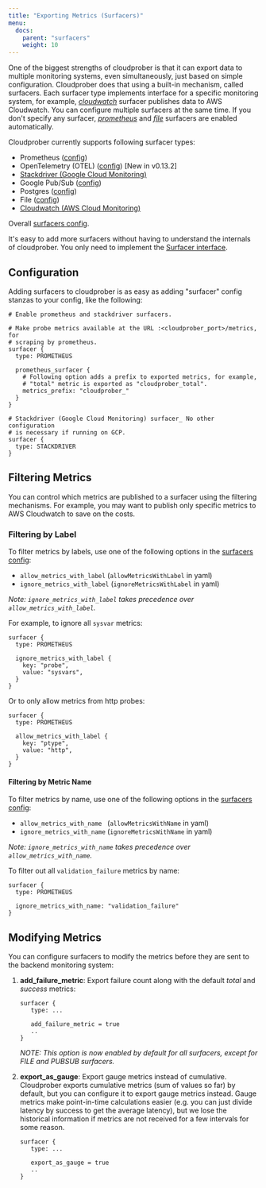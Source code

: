 ```yaml
---
title: "Exporting Metrics (Surfacers)"
menu:
  docs:
    parent: "surfacers"
    weight: 10
---
```


One of the biggest strengths of cloudprober is that it can export data to
multiple monitoring systems, even simultaneously, just based on simple
configuration. Cloudprober does that using a built-in mechanism, called
surfacers. Each surfacer type implements interface for a specific monitoring
system, for example,
[_cloudwatch_](https://cloudprober.org/docs/config/surfacer/#cloudprober_surfacer_cloudwatch_SurfacerConf)
surfacer publishes data to AWS Cloudwatch. You can configure multiple surfacers
at the same time. If you don't specify any surfacer,
[_prometheus_](https://cloudprober.org/docs/config/surfacer/#cloudprober_surfacer_prometheus_SurfacerConf)
and
[_file_](https://cloudprober.org/docs/config/surfacer/#cloudprober_surfacer_file_SurfacerConf)
surfacers are enabled automatically.

Cloudprober currently supports following surfacer types:

- Prometheus
  ([config](https://cloudprober.org/docs/config/surfacer/#cloudprober_surfacer_prometheus_SurfacerConf))
- OpenTelemetry (OTEL)
  ([config](https://cloudprober.org/docs/config/surfacer/#cloudprober_surfacer_otel_SurfacerConf))
  [New in v0.13.2]
- [Stackdriver (Google Cloud Monitoring)](../stackdriver)
- Google Pub/Sub
  ([config](https://cloudprober.org/docs/config/surfacer/#cloudprober_surfacer_pubsub_SurfacerConf))
- Postgres
  ([config](https://cloudprober.org/docs/config/surfacer/#cloudprober_surfacer_postgres_SurfacerConf))
- File
  ([config](https://cloudprober.org/docs/config/surfacer/#cloudprober_surfacer_file_SurfacerConf))
- [Cloudwatch (AWS Cloud Monitoring)](../cloudwatch)

Overall
[surfacers config](https://cloudprober.org/docs/config/surfacer/#cloudprober_surfacer_SurfacerDef).

It's easy to add more surfacers without having to understand the internals of
cloudprober. You only need to implement the
[Surfacer interface](https://github.com/cloudprober/cloudprober/blob/7bc30b62e42f3fe4e8a2fb8cd0e87ea18b73aeb8/surfacers/surfacers.go#L87).

## Configuration

Adding surfacers to cloudprober is as easy as adding "surfacer" config stanzas
to your config, like the following:

```shell
# Enable prometheus and stackdriver surfacers.

# Make probe metrics available at the URL :<cloudprober_port>/metrics, for
# scraping by prometheus.
surfacer {
  type: PROMETHEUS

  prometheus_surfacer {
    # Following option adds a prefix to exported metrics, for example,
    # "total" metric is exported as "cloudprober_total".
    metrics_prefix: "cloudprober_"
  }
}

# Stackdriver (Google Cloud Monitoring) surfacer_ No other configuration
# is necessary if running on GCP.
surfacer {
  type: STACKDRIVER
}
```

## Filtering Metrics

You can control which metrics are published to a surfacer using the filtering
mechanisms. For example, you may want to publish only specific metrics to AWS
Cloudwatch to save on the costs.

### Filtering by Label

To filter metrics by labels, use one of the following options in the
[surfacers config](https://cloudprober.org/docs/config/surfacer/#cloudprober_surfacer_SurfacerDef):

- `allow_metrics_with_label` (`allowMetricsWithLabel` in yaml)
- `ignore_metrics_with_label` (`ignoreMetricsWithLabel` in yaml)

_Note: `ignore_metrics_with_label` takes precedence over
`allow_metrics_with_label`._

For example, to ignore all `sysvar` metrics:

```
surfacer {
  type: PROMETHEUS

  ignore_metrics_with_label {
    key: "probe",
    value: "sysvars",
  }
}
```

Or to only allow metrics from http probes:

```
surfacer {
  type: PROMETHEUS

  allow_metrics_with_label {
    key: "ptype",
    value: "http",
  }
}
```

#### Filtering by Metric Name

To filter metrics by name, use one of the following options in the
[surfacers config](https://cloudprober.org/docs/config/surfacer/#cloudprober_surfacer_SurfacerDef):

- `allow_metrics_with_name ` (`allowMetricsWithName` in yaml)
- `ignore_metrics_with_name` (`ignoreMetricsWithName` in yaml)

_Note: `ignore_metrics_with_name` takes precedence over
`allow_metrics_with_name`._

To filter out all `validation_failure` metrics by name:

```
surfacer {
  type: PROMETHEUS

  ignore_metrics_with_name: "validation_failure"
}
```

## Modifying Metrics

You can configure surfacers to modify the metrics before they are sent to the
backend monitoring system:

1. **add_failure_metric**: Export failure count along with the default _total_
   and _success_ metrics:

   ```
   surfacer {
      type: ...

      add_failure_metric = true
      ..
   }
   ```

   _NOTE: This option is now enabled by default for all surfacers, except for
   FILE and PUBSUB surfacers._

2. **export_as_gauge**: Export gauge metrics instead of cumulative. Cloudprober
   exports cumulative metrics (sum of values so far) by default, but you can
   configure it to export gauge metrics instead. Gauge metrics make
   point-in-time calculations easier (e.g. you can just divide latency by
   success to get the average latency), but we lose the historical information
   if metrics are not received for a few intervals for some reason.

   ```
   surfacer {
      type: ...

      export_as_gauge = true
      ..
   }
   ```

